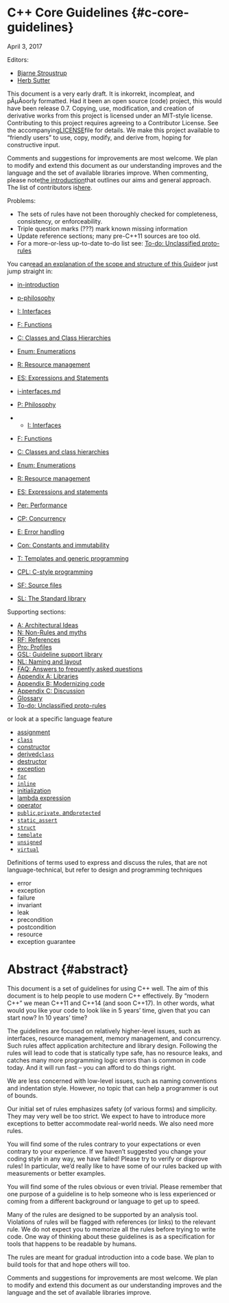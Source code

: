 # C++ Core Guidelines {#c-core-guidelines}

April 3, 2017

Editors:

* [Bjarne Stroustrup](http://www.stroustrup.com/)
* [Herb Sutter](http://herbsutter.com/)

This document is a very early draft. It is inkorrekt, incompleat, and pÂµÃoorly formatted. Had it been an open source \(code\) project, this would have been release 0.7. Copying, use, modification, and creation of derivative works from this project is licensed under an MIT-style license. Contributing to this project requires agreeing to a Contributor License. See the accompanying[LICENSE](http://isocpp.github.io/CppCoreGuidelines/LICENSE)file for details. We make this project available to “friendly users” to use, copy, modify, and derive from, hoping for constructive input.

Comments and suggestions for improvements are most welcome. We plan to modify and extend this document as our understanding improves and the language and the set of available libraries improve. When commenting, please note[the introduction](http://isocpp.github.io/CppCoreGuidelines/CppCoreGuidelines#S-introduction)that outlines our aims and general approach. The list of contributors is[here](http://isocpp.github.io/CppCoreGuidelines/CppCoreGuidelines#SS-ack).

Problems:

* The sets of rules have not been thoroughly checked for completeness, consistency, or enforceability.
* Triple question marks \(???\) mark known missing information
* Update reference sections; many pre-C++11 sources are too old.
* For a more-or-less up-to-date to-do list see:
  [To-do: Unclassified proto-rules](http://isocpp.github.io/CppCoreGuidelines/CppCoreGuidelines#S-unclassified)

You can[read an explanation of the scope and structure of this Guide](http://isocpp.github.io/CppCoreGuidelines/CppCoreGuidelines#S-abstract)or just jump straight in:

* [in-introduction](/in-introduction.md)
* [p-philosophy](/p-philosophy.md)
* [I: Interfaces](/i-interfaces.md)
* [F: Functions](/f-functions.md)
* [C: Classes and Class Hierarchies](/c-classes-and-class-hierarchies.md)
* [Enum: Enumerations](/enum-enumerations.md)
* [R: Resource management](/r-resource-management.md)
* [ES: Expressions and Statements](/es-expressions-and-statements.md)
* [i-interfaces.md](/i-interfaces.md)

* [P: Philosophy](https://trree.gitbooks.io/cppcoreguidelines/content/p-philosophy.html)
* * [I: Interfaces](https://trree.gitbooks.io/cppcoreguidelines/content/i-interfaces.html)
* [F: Functions](https://trree.gitbooks.io/cppcoreguidelines/content/f-functions.html)
* [C: Classes and class hierarchies](https://trree.gitbooks.io/cppcoreguidelines/content/c-classes-and-class-hierarchies.html)
* [Enum: Enumerations](https://trree.gitbooks.io/cppcoreguidelines/content/enum-enumerations.html)
* [R: Resource management](https://trree.gitbooks.io/cppcoreguidelines/content/r-resource-management.html)
* [ES: Expressions and statements](https://trree.gitbooks.io/cppcoreguidelines/content/es-expressions-and-statements.html)
* [Per: Performance](https://trree.gitbooks.io/cppcoreguidelines/content/per-performance.html)
* [CP: Concurrency](https://trree.gitbooks.io/cppcoreguidelines/content/cp-concurrency-and-parallelism.html)
* [E: Error handling](https://trree.gitbooks.io/cppcoreguidelines/content/e-error-handling.html)
* [Con: Constants and immutability](https://trree.gitbooks.io/cppcoreguidelines/content/con-constants-and-immutability.html)
* [T: Templates and generic programming](https://trree.gitbooks.io/cppcoreguidelines/content/t-templates-and-generic-programming.html)
* [CPL: C-style programming](https://trree.gitbooks.io/cppcoreguidelines/content/cpl-c-style-programming.html)
* [SF: Source files](https://trree.gitbooks.io/cppcoreguidelines/content/sf-source-files.html)
* [SL: The Standard library](https://trree.gitbooks.io/cppcoreguidelines/content/sl-the-standard-library.html)

Supporting sections:

* [A: Architectural Ideas](https://trree.gitbooks.io/cppcoreguidelines/content/a-architectural-ideas.html)
* [N: Non-Rules and myths](https://trree.gitbooks.io/cppcoreguidelines/content/nr-non-rules-and-myths.html)
* [RF: References](https://trree.gitbooks.io/cppcoreguidelines/content/rf-references.html)
* [Pro: Profiles](https://trree.gitbooks.io/cppcoreguidelines/content/pro-profiles.html)
* [GSL: Guideline support library](https://trree.gitbooks.io/cppcoreguidelines/content/gsl-guideline-support-library.html)
* [NL: Naming and layout](https://trree.gitbooks.io/cppcoreguidelines/content/nl-naming-and-layout-rules.html)
* [FAQ: Answers to frequently asked questions](https://trree.gitbooks.io/cppcoreguidelines/content/faq-answers-to-frequently-asked-questions.html)
* [Appendix A: Libraries](https://trree.gitbooks.io/cppcoreguidelines/content/appendix-a-libraries.html)
* [Appendix B: Modernizing code](https://trree.gitbooks.io/cppcoreguidelines/content/appendix-b-modernizing-code.html)
* [Appendix C: Discussion](https://trree.gitbooks.io/cppcoreguidelines/content/appendix-c-discussion.html)
* [Glossary](https://trree.gitbooks.io/cppcoreguidelines/content/glossary.html)
* [To-do: Unclassified proto-rules](https://trree.gitbooks.io/cppcoreguidelines/content/to-do-unclassified-proto-rules.html)

or look at a specific language feature

* [assignment]()
* [`class`](https://trree.gitbooks.io/cppcoreguidelines/content/c-classes-and-class-hierarchies.html)
* [constructor](https://trree.gitbooks.io/cppcoreguidelines/content/c-classes-and-class-hierarchies.html)
* [derived`class`](https://trree.gitbooks.io/cppcoreguidelines/content/c-classes-and-class-hierarchies.html)
* [destructor](https://trree.gitbooks.io/cppcoreguidelines/content/c-classes-and-class-hierarchies.html)
* [exception]()
* [`for`]()
* [`inline`]()
* [initialization]()
* [lambda expression]()
* [operator]()
* [`public`,`private`, and`protected`]()
* [`static_assert`]()
* [`struct`]()
* [`template`]()
* [`unsigned`]()
* [`virtual`]()

Definitions of terms used to express and discuss the rules, that are not language-technical, but refer to design and programming techniques

* error
* exception
* failure
* invariant
* leak
* precondition
* postcondition
* resource
* exception guarantee

# Abstract {#abstract}

This document is a set of guidelines for using C++ well. The aim of this document is to help people to use modern C++ effectively. By “modern C++” we mean C++11 and C++14 \(and soon C++17\). In other words, what would you like your code to look like in 5 years’ time, given that you can start now? In 10 years’ time?

The guidelines are focused on relatively higher-level issues, such as interfaces, resource management, memory management, and concurrency. Such rules affect application architecture and library design. Following the rules will lead to code that is statically type safe, has no resource leaks, and catches many more programming logic errors than is common in code today. And it will run fast – you can afford to do things right.

We are less concerned with low-level issues, such as naming conventions and indentation style. However, no topic that can help a programmer is out of bounds.

Our initial set of rules emphasizes safety \(of various forms\) and simplicity. They may very well be too strict. We expect to have to introduce more exceptions to better accommodate real-world needs. We also need more rules.

You will find some of the rules contrary to your expectations or even contrary to your experience. If we haven’t suggested you change your coding style in any way, we have failed! Please try to verify or disprove rules! In particular, we’d really like to have some of our rules backed up with measurements or better examples.

You will find some of the rules obvious or even trivial. Please remember that one purpose of a guideline is to help someone who is less experienced or coming from a different background or language to get up to speed.

Many of the rules are designed to be supported by an analysis tool. Violations of rules will be flagged with references \(or links\) to the relevant rule. We do not expect you to memorize all the rules before trying to write code. One way of thinking about these guidelines is as a specification for tools that happens to be readable by humans.

The rules are meant for gradual introduction into a code base. We plan to build tools for that and hope others will too.

Comments and suggestions for improvements are most welcome. We plan to modify and extend this document as our understanding improves and the language and the set of available libraries improve.

